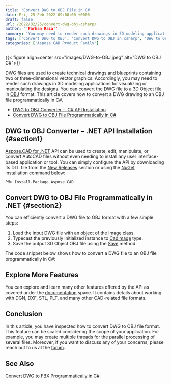 ```yaml
---
title: 'Convert DWG to OBJ File in C#'
date: Fri, 25 Feb 2022 09:08:00 +0000
draft: false
url: /2022/02/25/convert-dwg-obj-csharp/
author: ''Farhan Raza''
summary: 'You may need to render such drawings in 3D modeling applications for visualizing or manipulating the designs. You can convert the DWG file to a 3D Object file in OBJ format. This article covers how to **convert a DWG drawing to an OBJ file programmatically in C#.**'
tags: ['Convert DWG to OBJ', 'Convert DWG to OBJ in csharp', 'DWG to OBJ', 'DWG to OBJ Conversion', 'DWG to OBJ in csharp']
categories: ['Aspose.CAD Product Family']
---
```




{{< figure align=center src="images/DWG-to-OBJ.jpeg" alt="DWG to OBJ C#">}}


[DWG][1] files are used to create technical drawings and blueprints containing two or three-dimensional vector graphics. Accordingly, you may need to render such drawings in 3D modeling applications for visualizing or manipulating the designs. You can convert the DWG file to a 3D Object file in [OBJ][2] format. This article covers how to convert a DWG drawing to an OBJ file programmatically in C#.

*   [DWG to OBJ Converter –  C# API Installation][3]
*   [Convert DWG to OBJ File Programmatically in C#][4]

## DWG to OBJ Converter – .NET API Installation {#section1}

[Aspose.CAD for .NET][5] API can be used to create, edit, manipulate, or convert AutoCAD files without even needing to install any user interface-based application or tool. You can simply configure the API by downloading its DLL file from the [New Releases][6] section or using the [NuGet][7] installation command below:

```
PM> Install-Package Aspose.CAD
```

## Convert DWG to OBJ File Programmatically in .NET {#section2}

You can efficiently convert a DWG file to OBJ format with a few simple steps:

1.  Load the input DWG file with an object of the [Image][8] class.
2.  Typecast the previously initialized instance to [CadImage][9] type.
3.  Save the output 3D Object OBJ file using the [Save][10] method.

The code snippet below shows how to convert a DWG file to an OBJ file programmatically in C#:



## Explore More Features

You can explore and learn many other features offered by the API as covered under the [documentation][11] space. It contains details about working with DGN, DXF, STL, PLT, and many other CAD-related file formats.

## Conclusion

In this article, you have inspected how to convert DWG to OBJ file format. This feature can be scaled considering the scope of your application. For example, you may create multiple threads for the parallel processing of several files. Moreover, if you want to discuss any of your concerns, please reach out to us at the [forum][12].

## See Also

[Convert DWG to FBX Programmatically in C#][13]




[1]: https://docs.fileformat.com/cad/dwg/
[2]: https://docs.fileformat.com/3d/obj/
[3]: #section1
[4]: #section2
[5]: https://products.aspose.com/cad/net/
[6]: https://downloads.aspose.com/cad/net
[7]: https://www.nuget.org/packages/Aspose.CAD/
[8]: https://apireference.aspose.com/cad/net/aspose.cad/image
[9]: https://apireference.aspose.com/cad/net/aspose.cad.fileformats.cad/cadimage
[10]: https://apireference.aspose.com/cad/net/aspose.cad/image/methods/save/index
[11]: https://docs.aspose.com/cad/net/
[12]: https://forum.aspose.com/c/cad
[13]: https://blog.aspose.com/2022/03/14/convert-dwg-to-fbx-csharp/




